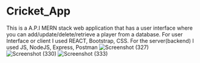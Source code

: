 # Cricket_App
This is a A.P.I MERN stack web application that has a user interface where you can add/update/delete/retrieve a player from a database. For user Interface or client I used REACT, Bootstrap, CSS. For the server(backend) I used JS, NodeJS, Express, Postman 
![Screenshot (327)](https://user-images.githubusercontent.com/68144365/215102521-bdeac133-a21d-4fb4-b5a5-8b128ed54a6d.png)
![Screenshot (330)](https://user-images.githubusercontent.com/68144365/215102604-e2d5b869-2d9c-4c9c-bc06-17aaf3152f40.png)
![Screenshot (333)](https://user-images.githubusercontent.com/68144365/215102641-b89c79a9-de73-41e7-9291-71fde7a7c9af.png)
